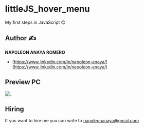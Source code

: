 # littleJS_hover_menu
My first steps in JavaScript 😊


## Author ✍

**NAPOLEON ANAYA ROMERO**

-	[https://www.linkedin.com/in/napoleon-anaya/](https://www.linkedin.com/in/napoleon-anaya/)

## Preview PC

![..]()

## Hiring 
If you want to hire me you can write to napoleonanaya@gmail.com

